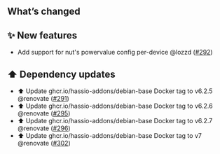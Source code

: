 ## What’s changed

## ✨ New features

- Add support for nut's powervalue config per-device @lozzd ([#292](https://github.com/hassio-addons/addon-nut/pull/292))

## ⬆️ Dependency updates

- ⬆️ Update ghcr.io/hassio-addons/debian-base Docker tag to v6.2.5 @renovate ([#291](https://github.com/hassio-addons/addon-nut/pull/291))
- ⬆️ Update ghcr.io/hassio-addons/debian-base Docker tag to v6.2.6 @renovate ([#295](https://github.com/hassio-addons/addon-nut/pull/295))
- ⬆️ Update ghcr.io/hassio-addons/debian-base Docker tag to v6.2.7 @renovate ([#296](https://github.com/hassio-addons/addon-nut/pull/296))
- ⬆️ Update ghcr.io/hassio-addons/debian-base Docker tag to v7 @renovate ([#302](https://github.com/hassio-addons/addon-nut/pull/302))
